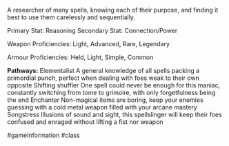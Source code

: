A researcher of many spells, knowing each of their purpose, and finding it best to use them carelessly and sequentially.

Primary Stat: Reasoning
Secondary Stat: Connection/Power

Weapon Proficiencies: Light, Advanced, Rare, Legendary

Armour Proficiencies: Held, Light, Simple, Common

**Pathways:**
Elementalist
	A general knowledge of all spells packing a primordial punch, perfect when dealing with foes weak to their own opposite
Shifting shuffler
	One spell could never be enough for this maniac, constantly switching from tome to grimoire, with only forgetfulness being the end
Enchanter
	Non-magical items are boring, keep your enemies guessing with a cold metal weapon filled with your arcane mastery
Songstress
	Illusions of sound and sight, this spellslinger will keep their foes confused and enraged without lifting a fist nor weapon

#gameInformation #class